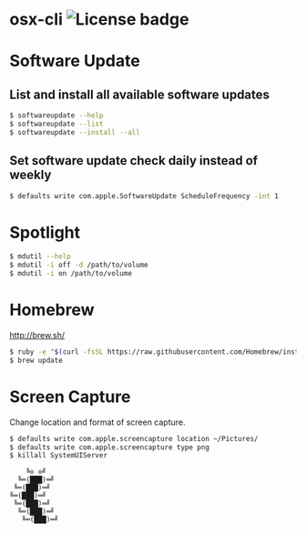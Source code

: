 # osx-cli ![License badge][license-img]

# Software Update

## List and install all available software updates

```bash
$ softwareupdate --help
$ softwareupdate --list
$ softwareupdate --install --all
```

## Set software update check daily instead of weekly

```bash
$ defaults write com.apple.SoftwareUpdate ScheduleFrequency -int 1
```

# Spotlight

```bash
$ mdutil --help
$ mdutil -i off -d /path/to/volume
$ mdutil -i on /path/to/volume
```

# Homebrew

http://brew.sh/

```bash
$ ruby -e "$(curl -fsSL https://raw.githubusercontent.com/Homebrew/install/master/install)"
$ brew update
```

# Screen Capture

Change location and format of screen capture.

```bash
$ defaults write com.apple.screencapture location ~/Pictures/
$ defaults write com.apple.screencapture type png
$ killall SystemUIServer
```

```
    ╚⊙ ⊙╝
  ╚═(███)═╝
 ╚═(███)═╝
╚═(███)═╝
 ╚═(███)═╝
  ╚═(███)═╝
   ╚═(███)═╝
```

[license-img]: https://img.shields.io/badge/license-ISC-blue.svg
